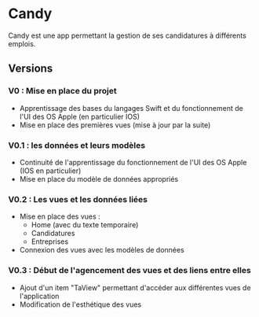 # Candy
Candy est une app permettant la gestion de ses candidatures à différents emplois.

## Versions 
### V0 : Mise en place du projet
- Apprentissage des bases du langages Swift et du fonctionnement de l'UI des OS Apple (en particulier IOS)
- Mise en place des premières vues (mise à jour par la suite)

### V0.1 : les données et leurs modèles
- Continuité de l'apprentissage du fonctionnement de l'UI des OS Apple (IOS en particulier)
- Mise en place du modèle de données appropriés

### V0.2 : Les vues et les données liées 
- Mise en place des vues : 
    - Home (avec du texte temporaire)
    - Candidatures 
    - Entreprises
- Connexion des vues avec les modèles de données 

### V0.3 : Début de l'agencement des vues et des liens entre elles 
- Ajout d'un item "TaView" permettant d'accéder aux différentes vues de l'application
- Modification de l'esthétique des vues
  